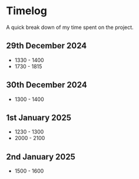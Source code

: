 # Timelog

A quick break down of my time spent on the project.

## 29th December 2024
- 1330 - 1400
- 1730 - 1815

## 30th December 2024
- 1300 - 1400

## 1st January 2025
- 1230 - 1300
- 2000 - 2100

## 2nd January 2025
- 1500 - 1600